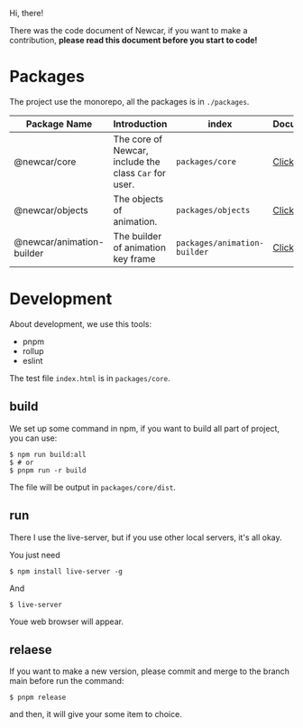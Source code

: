 Hi, there!

There was the code document of Newcar, if you want to make a contribution, **please read this document before you start to code!**

# Packages

The project use the monorepo, all the packages is in `./packages`.

| Package Name | Introduction | index | Document |
| --- | --- | --- | --- |
| @newcar/core | The core of Newcar, include the class `Car` for user. | `packages/core` | [Click here](./core/README.md) |
| @newcar/objects | The objects of animation. | `packages/objects` | [Click here]() |
| @newcar/animation-builder | The builder of animation key frame | `packages/animation-builder` | [Click here]() |

# Development

About development, we use this tools:
* pnpm
* rollup
* eslint

The test file `index.html` is in `packages/core`.

## build
We set up some command in npm, if you want to build all part of project, you can use:
```shell
$ npm run build:all
$ # or
$ pnpm run -r build
```
The file will be output in `packages/core/dist`.

## run
There I use the live-server, but if you use other local servers, it's all okay.

You just need

```shell
$ npm install live-server -g
```

And

```shell
$ live-server
```

Youe web browser will appear.

## relaese

If you want to make a new version, please commit and merge to the branch main before run the command:

```shell
$ pnpm release
```

and then, it will give your some item to choice.
